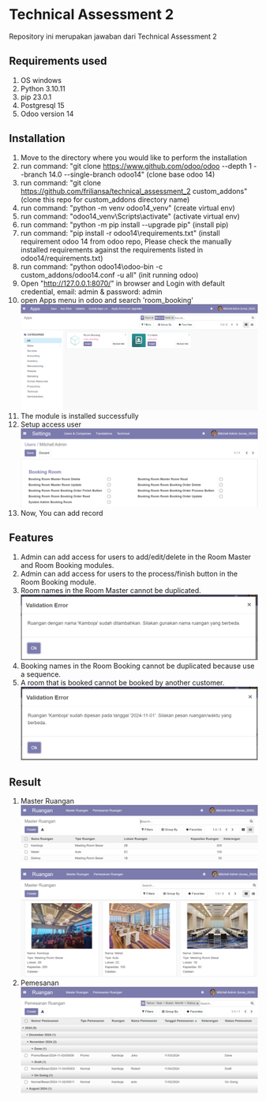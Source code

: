 # Technical Assessment 2
Repository ini merupakan jawaban dari Technical Assessment 2

## Requirements used
1. OS windows
2. Python 3.10.11
3. pip 23.0.1
4. Postgresql 15
5. Odoo version 14

## Installation
1. Move to the directory where you would like to perform the installation
2. run command: "git clone https://www.github.com/odoo/odoo --depth 1 --branch 14.0 --single-branch odoo14" (clone base odoo 14)
3. run command: "git clone https://github.com/friliansa/technical_assessment_2 custom_addons" (clone this repo for custom_addons directory name)
4. run command: "python -m venv odoo14_venv" (create virtual env)
5. run command: "odoo14_venv\Scripts\activate" (activate virtual env)
6. run command: "python -m pip install --upgrade pip" (install pip)
7. run command: "pip install -r odoo14\requirements.txt" (install requirement odoo 14 from odoo repo, Please check the manually installed requirements against the requirements listed in odoo14/requirements.txt)
8. run command: "python odoo14\odoo-bin -c custom_addons/odoo14.conf -u all" (init running odoo)
9. Open "http://127.0.0.1:8070/" in browser and Login with default credential, email: admin & password: admin
10. open Apps menu in odoo and search 'room_booking'
   ![Install Module](assets/install_module_room_booking.png)
11. The module is installed successfully
12. Setup access user
   ![Setup access Module](assets/setup_access.png)
13. Now, You can add record

## Features
1. Admin can add access for users to add/edit/delete in the Room Master and Room Booking modules.
2. Admin can add access for users to the process/finish button in the Room Booking module.
3. Room names in the Room Master cannot be duplicated.
   ![Room names](assets/validation_add_master_ruangan.png)
4. Booking names in the Room Booking cannot be duplicated because use a sequence.
5. A room that is booked cannot be booked by another customer.
   ![Room booked](assets/validation_pemesanan_ruangan.png)

## Result
1. Master Ruangan
   ![List Ruangan](assets/list_ruangan.png)
   ![Grid Ruangan](assets/grid_ruangan.png)
2. Pemesanan
   ![List Pemesanan](assets/list_pemesanan.png)

